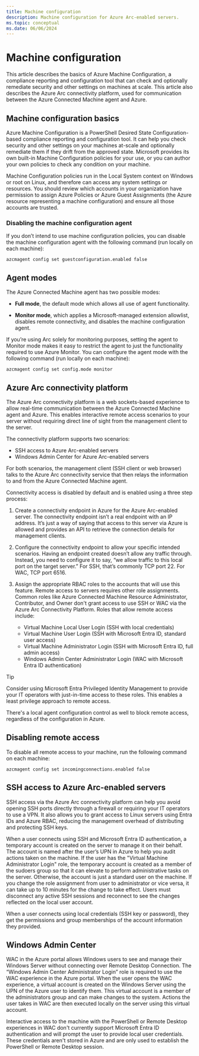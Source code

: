 ```yaml
---
title: Machine configuration
description: Machine configuration for Azure Arc-enabled servers.
ms.topic: conceptual
ms.date: 06/06/2024
---
```


# Machine configuration

This article describes the basics of Azure Machine Configuration, a compliance reporting and configuration tool that can check and optionally remediate security and other settings on machines at scale. This article also describes the Azure Arc connectivity platform, used for communication between the Azure Connected Machine agent and Azure.

## Machine configuration basics

Azure Machine Configuration is a PowerShell Desired State Configuration-based compliance reporting and configuration tool. It can help you check security and other settings on your machines at-scale and optionally remediate them if they drift from the approved state. Microsoft provides its own built-in Machine Configuration policies for your use, or you can author your own policies to check any condition on your machine.

Machine Configuration policies run in the Local System context on Windows or root on Linux, and therefore can access any system settings or resources. You should review which accounts in your organization have permission to assign Azure Policies or Azure Guest Assignments (the Azure resource representing a machine configuration) and ensure all those accounts are trusted.

### Disabling the machine configuration agent

If you don’t intend to use machine configuration policies, you can disable the machine configuration agent with the following command (run locally on each machine):

`azcmagent config set guestconfiguration.enabled false`

## Agent modes

The Azure Connected Machine agent has two possible modes:

- **Full mode**, the default mode which allows all use of agent functionality.

- **Monitor mode**, which applies a Microsoft-managed extension allowlist, disables remote connectivity, and disables the machine configuration agent.

If you’re using Arc solely for monitoring purposes, setting the agent to Monitor mode makes it easy to restrict the agent to just the functionality required to use Azure Monitor. You can configure the agent mode with the following command (run locally on each machine):

`azcmagent config set config.mode monitor`

## Azure Arc connectivity platform

The Azure Arc connectivity platform is a web sockets-based experience to allow real-time communication between the Azure Connected Machine agent and Azure. This enables interactive remote access scenarios to your server without requiring direct line of sight from the management client to the server.

The connectivity platform supports two scenarios:

- SSH access to Azure Arc-enabled servers
- Windows Admin Center for Azure Arc-enabled servers

For both scenarios, the management client (SSH client or web browser) talks to the Azure Arc connectivity service that then relays the information to and from the Azure Connected Machine agent.

Connectivity access is disabled by default and is enabled using a three step process:

1. Create a connectivity endpoint in Azure for the Azure Arc-enabled server. The connectivity endpoint isn’t a real endpoint with an IP address. It’s just a way of saying that access to this server via Azure is allowed and provides an API to retrieve the connection details for management clients.

1. Configure the connectivity endpoint to allow your specific intended scenarios. Having an endpoint created doesn’t allow any traffic through. Instead, you need to configure it to say, “we allow traffic to this local port on the target server.” For SSH, that’s commonly TCP port 22. For WAC, TCP port 6516.

1. Assign the appropriate RBAC roles to the accounts that will use this feature. Remote access to servers requires other role assignments. Common roles like Azure Connected Machine Resource Administrator, Contributor, and Owner don't grant access to use SSH or WAC via the Azure Arc Connectivity Platform. Roles that allow remote access include:

    - Virtual Machine Local User Login (SSH with local credentials)
    - Virtual Machine User Login (SSH with Microsoft Entra ID, standard user access)
    - Virtual Machine Administrator Login (SSH with Microsoft Entra ID, full admin access)
    - Windows Admin Center Administrator Login (WAC with Microsoft Entra ID authentication)

> [!TIP]
> Consider using Microsoft Entra Privileged Identity Management to provide your IT operators with just-in-time access to these roles. This enables a least privilege approach to remote access.
> 

There's a local agent configuration control as well to block remote access, regardless of the configuration in Azure.

## Disabling remote access

To disable all remote access to your machine, run the following command on each machine:

`azcmagent config set incomingconnections.enabled false`

## SSH access to Azure Arc-enabled servers

SSH access via the Azure Arc connectivity platform can help you avoid opening SSH ports directly through a firewall or requiring your IT operators to use a VPN. It also allows you to grant access to Linux servers using Entra IDs and Azure RBAC, reducing the management overhead of distributing and protecting SSH keys.

When a user connects using SSH and Microsoft Entra ID authentication, a temporary account is created on the server to manage it on their behalf. The account is named after the user’s UPN in Azure to help you audit actions taken on the machine. If the user has the "Virtual Machine Administrator Login" role, the temporary account is created as a member of the sudoers group so that it can elevate to perform administrative tasks on the server. Otherwise, the account is just a standard user on the machine. If you change the role assignment from user to administrator or vice versa, it can take up to 10 minutes for the change to take effect. Users must disconnect any active SSH sessions and reconnect to see the changes reflected on the local user account.

When a user connects using local credentials (SSH key or password), they get the permissions and group memberships of the account information they provided.

## Windows Admin Center

WAC in the Azure portal allows Windows users to see and manage their Windows Server without connecting over Remote Desktop Connection. The “Windows Admin Center Administrator Login” role is required  to use the WAC experience in the Azure portal. When the user opens the WAC experience, a virtual account is created on the Windows Server using the UPN of the Azure user to identify them. This virtual account is a member of the administrators group and can make changes to the system. Actions the user takes in WAC are then executed locally on the server using this virtual account.

Interactive access to the machine with the PowerShell or Remote Desktop experiences in WAC don't currently support Microsoft Entra ID authentication and will prompt the user to provide local user credentials. These credentials aren't stored in Azure and are only used to establish the PowerShell or Remote Desktop session.
